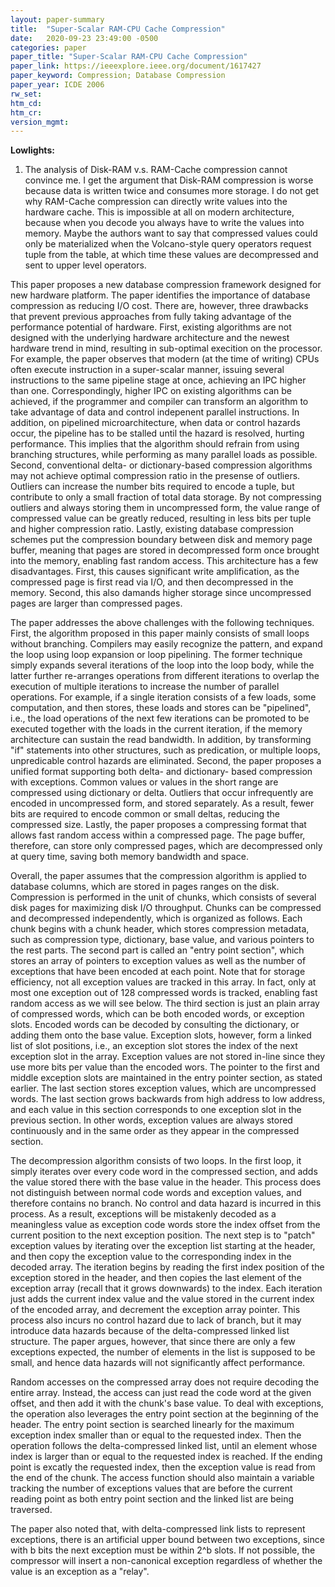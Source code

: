 ```yaml
---
layout: paper-summary
title:  "Super-Scalar RAM-CPU Cache Compression"
date:   2020-09-23 23:49:00 -0500
categories: paper
paper_title: "Super-Scalar RAM-CPU Cache Compression"
paper_link: https://ieeexplore.ieee.org/document/1617427
paper_keyword: Compression; Database Compression
paper_year: ICDE 2006
rw_set:
htm_cd:
htm_cr:
version_mgmt:
---
```


**Lowlights:**

1. The analysis of Disk-RAM v.s. RAM-Cache compression cannot convince me. I get the argument that Disk-RAM compression
   is worse because data is written twice and consumes more storage. I do not get why RAM-Cache compression can directly
   write values into the hardware cache. This is impossible at all on modern architecture, because when you decode you
   always have to write the values into memory. Maybe the authors want to say that compressed values could only be 
   materialized when the Volcano-style query operators request tuple from the table, at which time these values are 
   decompressed and sent to upper level operators.

This paper proposes a new database compression framework designed for new hardware platform. The paper identifies the 
importance of database compression as reducing I/O cost. There are, however, three drawbacks that prevent previous approaches
from fully taking advantage of the performance potential of hardware.
First, existing algorithms are not designed with the underlying hardware architecture and the newest hardware trend in
mind, resulting in sub-optimal execition on the processor. For example, the paper observes that modern (at the time of
writing) CPUs often execute instruction in a super-scalar manner, issuing several instructions to the same pipeline stage
at once, achieving an IPC higher than one.
Correspondingly, higher IPC on existing algorithms can be achieved, if the programmer and compiler can transform an 
algorithm to take advantage of data and control indepenent parallel instructions.
In addition, on pipelined microarchitecture, when data or control hazards occur, the pipeline has to be stalled until
the hazard is resolved, hurting performance. This implies that the algorithm should refrain from using branching structures,
while performing as many parallel loads as possible.
Second, conventional delta- or dictionary-based compression algorithms may not achieve optimal compression ratio in the
presense of outliers. Outliers can increase the number bits required to encode a tuple, but contribute to only a 
small fraction of total data storage. By not compressing outliers and always storing them in uncompressed form, 
the value range of compressed value can be greatly reduced, resulting in less bits per tuple and higher compression ratio.
Lastly, existing database compression schemes put the compression boundary between disk and memory page buffer, meaning 
that pages are stored in decompressed form once brought into the memory, enabling fast random access. 
This architecture has a few disadvantages. First, this causes significant write amplification, as the compressed page
is first read via I/O, and then decompressed in the memory. Second, this also damands higher storage since uncompressed
pages are larger than compressed pages.

The paper addresses the above challenges with the following techniques. First, the algorithm proposed in this paper
mainly consists of small loops without branching. Compilers may easily recognize the pattern, and expand the loop
using loop expansion or loop pipelining. The former technique simply expands several iterations of the loop into the 
loop body, while the latter further re-arranges operations from different iterations to overlap the execution of 
multiple iterations to increase the number of parallel operations. For example, if a single iteration consists of a few
loads, some computation, and then stores, these loads and stores can be "pipelined", i.e., the load operations of the next
few iterations can be promoted to be executed together with the loads in the current iteration, if the memory
architecture can sustain the read bandwidth.
In addition, by transforming "if" statements into other structures, such as predication, or multiple loops, unpredicable 
control hazards are eliminated.
Second, the paper proposes a unified format supporting both delta- and dictionary- based compression with exceptions. 
Common values or values in the short range are compressed using dictionary or delta. Outliers that occur infrequently
are encoded in uncompressed form, and stored separately. As a result, fewer bits are required to encode common or small 
deltas, reducing the compressed size.
Lastly, the paper proposes a compressing format that allows fast random access within a compressed page. The page buffer,
therefore, can store only compressed pages, which are decompressed only at query time, saving both memory bandwidth and 
space.

Overall, the paper assumes that the compression algorithm is applied to database columns, which are stored in pages
ranges on the disk. Compression is performed in the unit of chunks, which consists of several disk pages for maximizing
disk I/O throughput. Chunks can be compressed and decompressed independently, which is organized as follows. Each chunk
begins with a chunk header, which stores compression metadata, such as compression type, dictionary, base value, and 
various pointers to the rest parts. The second part is called an "entry point section", which stores an array of pointers
to exception values as well as the number of exceptions that have been encoded at each point. 
Note that for storage efficiency, not all exception values are tracked in this array. In fact, only
at most one exception out of 128 compressed words is tracked, enabling fast random access as we will see below. 
The third section is just an plain array of compressed words, which can be both encoded words, or exception slots.
Encoded words can be decoded by consulting the dictionary, or adding them onto the base value. Exception slots, however,
form a linked list of slot positions, i.e., an exception slot stores the index of the next exception slot in the array.
Exception values are not stored in-line since they use more bits per value than the encoded wors.
The pointer to the first and middle exception slots are maintained in the entry pointer section, as stated earlier.
The last section stores exception values, which are uncompressed words. The last section grows backwards from high
address to low address, and each value in this section corresponds to one exception slot in the previous section.
In other words, exception values are always stored continuously and in the same order as they appear in the 
compressed section.

The decompression algorithm consists of two loops. In the first loop, it simply iterates over every code word in the 
compressed section, and adds the value stored there with the base value in the header. This process does not distinguish
between normal code words and exception values, and therefore contains no branch. No control and data hazard is incurred
in this process. As a result, exceptions will be mistakenly decoded as a meaningless value as exception code words store 
the index offset from the current position to the next exception position. 
The next step is to "patch" exception values by iterating over the exception list starting at the header, and then copy
the exception value to the corresponding index in the decoded array. The iteration begins by reading the first index
position of the exception stored in the header, and then copies the last element of the exception array (recall that it 
grows downwards) to the index. Each iteration just adds the current index value and the value stored in the current index
of the encoded array, and decrement the exception array pointer. This process also incurs no control hazard due to lack
of branch, but it may introduce data hazards because of the delta-compressed linked list structure. The paper argues, however,
that since there are only a few exceptions expected, the number of elements in the list is supposed to be small,
and hence data hazards will not significantly affect performance.

Random accesses on the compressed array does not require decoding the entire array. Instead, the access can just read the
code word at the given offset, and then add it with the chunk's base value. To deal with exceptions, the operation also
leverages the entry point section at the beginning of the header. The entry point section is searched linearly for the 
maximum exception index smaller than or equal to the requested index. Then the operation follows the delta-compressed 
linked list, until an element whose index is larger than or equal to the requested index is reached. 
If the ending point is excatly the requested index, then the exception value is read from the end of the chunk. The 
access function should also maintain a variable tracking the number of exceptions values that are before the current
reading point as both entry point section and the linked list are being traversed.

The paper also noted that, with delta-compressed link lists to represent exceptions, there is an artificial upper
bound between two exceptions, since with b bits the next exception must be within 2^b slots. If not possible, the 
compressor will insert a non-canonical exception regardless of whether the value is an exception as a "relay".



